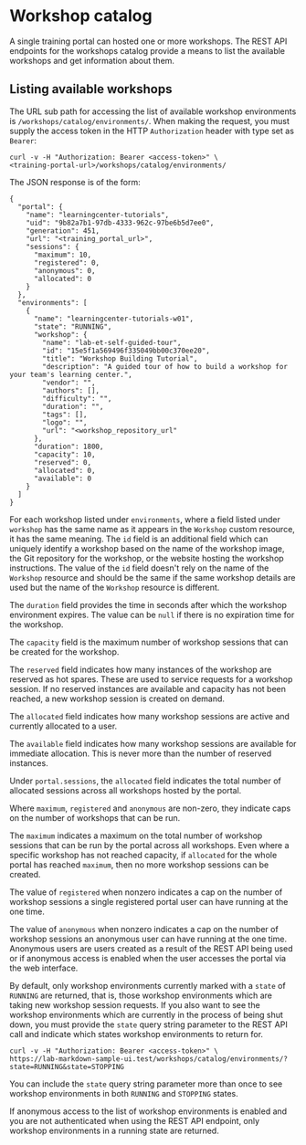 # Workshop catalog

A single training portal can hosted one or more workshops. The REST API endpoints for the workshops catalog provide a means to list the available workshops and get information about them.

## <a id="listing-available-workshops"></a>Listing available workshops

The URL sub path for accessing the list of available workshop environments is ``/workshops/catalog/environments/``. When making the request, you must supply the access token in the HTTP ``Authorization`` header with type set as ``Bearer``:

```
curl -v -H "Authorization: Bearer <access-token>" \
<training-portal-url>/workshops/catalog/environments/
```

The JSON response is of the form:

```
{
  "portal": {
    "name": "learningcenter-tutorials",
    "uid": "9b82a7b1-97db-4333-962c-97be6b5d7ee0",
    "generation": 451,
    "url": "<training_portal_url>",
    "sessions": {
      "maximum": 10,
      "registered": 0,
      "anonymous": 0,
      "allocated": 0
    }
  },
  "environments": [
    {
      "name": "learningcenter-tutorials-w01",
      "state": "RUNNING",
      "workshop": {
        "name": "lab-et-self-guided-tour",
        "id": "15e5f1a569496f335049bb00c370ee20",
        "title": "Workshop Building Tutorial",
        "description": "A guided tour of how to build a workshop for your team's learning center.",
        "vendor": "",
        "authors": [],
        "difficulty": "",
        "duration": "",
        "tags": [],
        "logo": "",
        "url": "<workshop_repository_url"
      },
      "duration": 1800,
      "capacity": 10,
      "reserved": 0,
      "allocated": 0,
      "available": 0
    }
  ]
}
```

For each workshop listed under ``environments``, where a field listed under ``workshop`` has the same name as it appears in the ``Workshop`` custom resource, it has the same meaning. The ``id`` field is an additional field which can uniquely identify a workshop based on the name of the workshop image, the Git repository for the workshop, or the website hosting the workshop instructions. The value of the ``id`` field doesn't rely on the name of the ``Workshop`` resource and should be the same if the same workshop details are used but the name of the ``Workshop`` resource is different.

The ``duration`` field provides the time in seconds after which the workshop environment expires. The value can be ``null`` if there is no expiration time for the workshop.

The ``capacity`` field is the maximum number of workshop sessions that can be created for the workshop.

The ``reserved`` field indicates how many instances of the workshop are reserved as hot spares. These are used to service requests for a workshop session. If no reserved instances are available and capacity has not been reached, a new workshop session is created on demand.

The ``allocated`` field indicates how many workshop sessions are active and currently allocated to a user.

The ``available`` field indicates how many workshop sessions are available for immediate allocation. This is never more than the number of reserved instances.

Under ``portal.sessions``, the ``allocated`` field indicates the total number of allocated sessions across all workshops hosted by the portal.

Where ``maximum``, ``registered`` and ``anonymous`` are non-zero, they indicate caps on the number of workshops that can be run.

The ``maximum`` indicates a maximum on the total number of workshop sessions that can be run by the portal across all workshops. Even where a specific workshop has not reached capacity, if ``allocated`` for the whole portal has reached ``maximum``, then no more workshop sessions can be created.

The value of ``registered`` when nonzero indicates a cap on the number of workshop sessions a single registered portal user can have running at the one time.

The value of ``anonymous`` when nonzero indicates a cap on the number of workshop sessions an anonymous user can have running at the one time. Anonymous users are users created as a result of the REST API being used or if anonymous access is enabled when the user accesses the portal via the web interface.

By default, only workshop environments currently marked with a ``state`` of ``RUNNING`` are returned, that is, those workshop environments which are taking new workshop session requests. If you also want to see the workshop environments which are currently in the process of being shut down, you must provide the ``state`` query string parameter to the REST API call and indicate which states workshop environments to return for.

```
curl -v -H "Authorization: Bearer <access-token>" \
https://lab-markdown-sample-ui.test/workshops/catalog/environments/?state=RUNNING&state=STOPPING
```

You can include the ``state`` query string parameter more than once to see workshop environments in both ``RUNNING`` and ``STOPPING`` states.

If anonymous access to the list of workshop environments is enabled and you are not authenticated when using the REST API endpoint, only workshop environments in a running state are returned.
